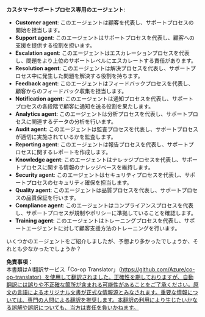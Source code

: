 <!--
CO_OP_TRANSLATOR_METADATA:
{
  "original_hash": "5be7b05ac3220c4fb91e9bd5a37a3794",
  "translation_date": "2025-05-20T08:26:43+00:00",
  "source_file": "08-multi-agent/solution/solution.md",
  "language_code": "ja"
}
-->
**カスタマーサポートプロセス専用のエージェント**:

- **Customer agent**: このエージェントは顧客を代表し、サポートプロセスの開始を担当します。
- **Support agent**: このエージェントはサポートプロセスを代表し、顧客への支援を提供する役割を担います。
- **Escalation agent**: このエージェントはエスカレーションプロセスを代表し、問題をより上位のサポートレベルにエスカレートする責任があります。
- **Resolution agent**: このエージェントは解決プロセスを代表し、サポートプロセス中に発生した問題を解決する役割を持ちます。
- **Feedback agent**: このエージェントはフィードバックプロセスを代表し、顧客からのフィードバック収集を担当します。
- **Notification agent**: このエージェントは通知プロセスを代表し、サポートプロセスの各段階で顧客に通知を送る役割を果たします。
- **Analytics agent**: このエージェントは分析プロセスを代表し、サポートプロセスに関連するデータの分析を行います。
- **Audit agent**: このエージェントは監査プロセスを代表し、サポートプロセスが適切に実施されているかを監査します。
- **Reporting agent**: このエージェントは報告プロセスを代表し、サポートプロセスに関するレポートを作成します。
- **Knowledge agent**: このエージェントはナレッジプロセスを代表し、サポートプロセスに関する情報のナレッジベースを維持します。
- **Security agent**: このエージェントはセキュリティプロセスを代表し、サポートプロセスのセキュリティ確保を担当します。
- **Quality agent**: このエージェントは品質プロセスを代表し、サポートプロセスの品質保証を行います。
- **Compliance agent**: このエージェントはコンプライアンスプロセスを代表し、サポートプロセスが規制やポリシーに準拠していることを確認します。
- **Training agent**: このエージェントはトレーニングプロセスを代表し、サポートエージェントに対して顧客支援方法のトレーニングを行います。

いくつかのエージェントをご紹介しましたが、予想より多かったでしょうか、それとも少なかったでしょうか？

**免責事項**：  
本書類はAI翻訳サービス「Co-op Translator」（https://github.com/Azure/co-op-translator）を使用して翻訳されました。正確性を期しておりますが、自動翻訳には誤りや不正確な箇所が含まれる可能性があることをご了承ください。原文の言語によるオリジナル文書が正式な情報源とみなされます。重要な情報については、専門の人間による翻訳を推奨します。本翻訳の利用により生じたいかなる誤解や誤訳についても、当方は責任を負いかねます。